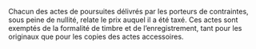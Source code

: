 Chacun des actes de poursuites délivrés par les porteurs de contraintes, sous peine de nullité, relate le prix auquel il a été taxé.
Ces actes sont exemptés de la formalité de timbre et de l’enregistrement, tant pour les originaux que pour les copies des actes accessoires.